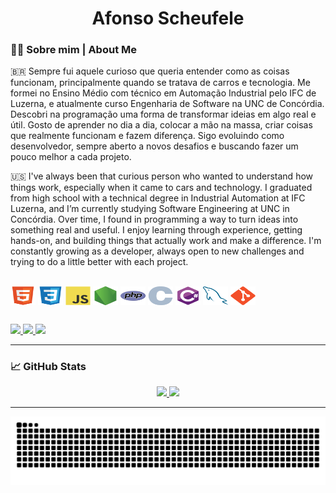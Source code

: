 <h1 align="center">Afonso Scheufele</h1>

### 👨‍💻 Sobre mim | About Me

🇧🇷 Sempre fui aquele curioso que queria entender como as coisas funcionam, principalmente quando se tratava de carros e tecnologia. Me formei no Ensino Médio com técnico em Automação Industrial pelo IFC de Luzerna, e atualmente curso Engenharia de Software na UNC de Concórdia.
Descobri na programação uma forma de transformar ideias em algo real e útil. Gosto de aprender no dia a dia, colocar a mão na massa, criar coisas que realmente funcionam e fazem diferença. Sigo evoluindo como desenvolvedor, sempre aberto a novos desafios e buscando fazer um pouco melhor a cada projeto.

🇺🇸 I've always been that curious person who wanted to understand how things work, especially when it came to cars and technology. I graduated from high school with a technical degree in Industrial Automation at IFC Luzerna, and I’m currently studying Software Engineering at UNC in Concórdia.
Over time, I found in programming a way to turn ideas into something real and useful. I enjoy learning through experience, getting hands-on, and building things that actually work and make a difference. I'm constantly growing as a developer, always open to new challenges and trying to do a little better with each project.

<div style="display: inline_block"><br>
  <!-- Frontend -->
  <img align="center" alt="Afonso-HTML" height="30" width="40" src="https://raw.githubusercontent.com/devicons/devicon/master/icons/html5/html5-original.svg">
  <img align="center" alt="Afonso-CSS" height="30" width="40" src="https://raw.githubusercontent.com/devicons/devicon/master/icons/css3/css3-original.svg">
  <img align="center" alt="Afonso-Js" height="30" width="40" src="https://raw.githubusercontent.com/devicons/devicon/master/icons/javascript/javascript-original.svg">
  
  <!-- Backend -->
  <img align="center" alt="Afonso-Node" height="30" width="40" src="https://raw.githubusercontent.com/devicons/devicon/master/icons/nodejs/nodejs-original.svg">
  <img align="center" alt="Afonso-PHP" height="30" width="40" src="https://raw.githubusercontent.com/devicons/devicon/master/icons/php/php-original.svg">


  <!-- Languages -->
  <img align="center" alt="Afonso-C" height="30" width="40" src="https://raw.githubusercontent.com/devicons/devicon/master/icons/c/c-original.svg">
  <img align="center" alt="Afonso-Csharp" height="30" width="40" src="https://raw.githubusercontent.com/devicons/devicon/master/icons/csharp/csharp-original.svg">
  <img align="center" alt="Afonso-SQL" height="30" width="40" src="https://raw.githubusercontent.com/devicons/devicon/master/icons/mysql/mysql-original.svg">

  
  <!-- Tools -->
  <img align="center" alt="Afonso-Git" height="30" width="40" src="https://raw.githubusercontent.com/devicons/devicon/master/icons/git/git-original.svg">
</div>

##

<div>
  <a href="https://instagram.com/afonso_scheufele" target="_blank">
    <img src="https://img.shields.io/badge/-Instagram-%23E4405F?style=for-the-badge&logo=instagram&logoColor=white" target="_blank">
  </a>
  <a href="mailto:martinischeufeleafonso@gmail.com" target="_blank">
    <img src="https://img.shields.io/badge/-Gmail-%23333?style=for-the-badge&logo=gmail&logoColor=white" target="_blank">
  </a>
  <a href="www.linkedin.com/in/afonso-scheufele" target="_blank">
    <img src="https://img.shields.io/badge/-LinkedIn-%230077B5?style=for-the-badge&logo=linkedin&logoColor=white" target="_blank">
  </a>
</div>

---

### 📈 GitHub Stats

<div align="center"> 
  <a href="https://github.com/afonsoscheufele" target="_blank"> 
    <img height="180em" src="https://github-readme-stats-git-main-afonsoscheufeles-projects.vercel.app/api?username=afonsoscheufele&show_icons=true&theme=dark&include_all_commits=true&count_private=true"/> 
    <img height="180em" src="https://github-readme-stats-git-main-afonsoscheufeles-projects.vercel.app/api/top-langs/?username=afonsoscheufele&layout=compact&langs_count=8&theme=dark&cache_seconds=1&count_private=true" /> 
  </a> 
</div>

---

<div align=center>
  
<img src="https://raw.githubusercontent.com/AfonsoScheufele/AfonsoScheufele/output/snake.svg" alt="Snake animation" />

</div>
